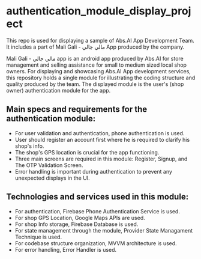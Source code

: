 # authentication_module_display_project
This repo is used for displaying a sample of Abs.AI App Development Team. It includes a part of Mali Gali - مالي جالي App produced by the company.

Mali Gali - مالي جالي app is an android app produced by Abs.AI for store management and selling assistance for small to medium sized local shop owners.
For displaying and showcasing Abs.AI App development services, this repository holds a single module for illustrating the coding structure and quality produced by the team. The displayed module is the user's (shop owner) authentication module for the app. 

## Main specs and requirements for the authentication module:
- For user validation and authentication, phone authentication is used.
- User should register an account first where he is required to clarify his shop's info.
- The shop's GPS location is crucial for the app functioning.
- Three main screens are required in this module: Register, Signup, and The OTP Validation Screen.
- Error handling is important during authentication to prevent any unexpected displays in the UI.

## Technologies and services used in this module:
- For authentication, Firebase Phone Authentication Service is used.
- For shop GPS Location, Google Maps APIs are used.
- For shop Info storage, Firebase Database is used.
- For state management through the module, Provider State Managament Technique is used. 
- For codebase structure organization,  MVVM architecture is used.
- For error handling, Error Handler is used.

